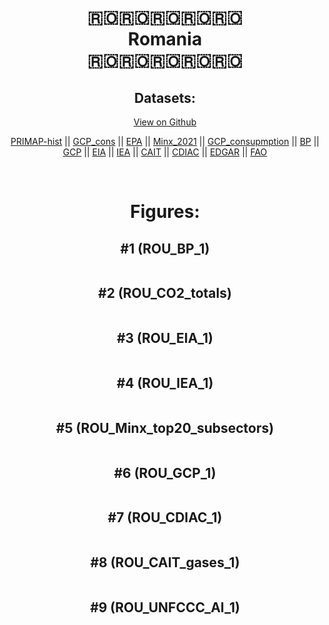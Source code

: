 
<center>
<h1 align="center">
🇷🇴🇷🇴🇷🇴🇷🇴🇷🇴
<br>
Romania
<br>
🇷🇴🇷🇴🇷🇴🇷🇴🇷🇴
</h1>
<h2>Datasets:</h2>
<p><a href="https://github.com/dquintani/Greenhouse-Data/tree/master/country_data/ROU_Romania/data">View on Github</a>
<br></p><p><a href="data/ROU_PRIMAP-hist.csv">PRIMAP-hist</a> || <a href="data/ROU_GCP_cons.csv">GCP_cons</a> || <a href="data/ROU_EPA.csv">EPA</a> || <a href="data/ROU_Minx_2021.csv">Minx_2021</a> || <a href="data/ROU_GCP_consupmption.csv">GCP_consupmption</a> || <a href="data/ROU_BP.csv">BP</a> || <a href="data/ROU_GCP.csv">GCP</a> || <a href="data/ROU_EIA.csv">EIA</a> || <a href="data/ROU_IEA.csv">IEA</a> || <a href="data/ROU_CAIT.csv">CAIT</a> || <a href="data/ROU_CDIAC.csv">CDIAC</a> || <a href="data/ROU_EDGAR.csv">EDGAR</a> || <a href="data/ROU_FAO.csv">FAO</a></p><p><br></p>
<h1>Figures:</h1><h2>#1 (ROU_BP_1)</h2>
<p><img alt="" src="figures/ROU_BP_1.png" /></p><h2>#2 (ROU_CO2_totals)</h2>
<p><img alt="" src="figures/ROU_CO2_totals.png" /></p><h2>#3 (ROU_EIA_1)</h2>
<p><img alt="" src="figures/ROU_EIA_1.png" /></p><h2>#4 (ROU_IEA_1)</h2>
<p><img alt="" src="figures/ROU_IEA_1.png" /></p><h2>#5 (ROU_Minx_top20_subsectors)</h2>
<p><img alt="" src="figures/ROU_Minx_top20_subsectors.png" /></p><h2>#6 (ROU_GCP_1)</h2>
<p><img alt="" src="figures/ROU_GCP_1.png" /></p><h2>#7 (ROU_CDIAC_1)</h2>
<p><img alt="" src="figures/ROU_CDIAC_1.png" /></p><h2>#8 (ROU_CAIT_gases_1)</h2>
<p><img alt="" src="figures/ROU_CAIT_gases_1.png" /></p><h2>#9 (ROU_UNFCCC_AI_1)</h2>
<p><img alt="" src="figures/ROU_UNFCCC_AI_1.png" /></p>